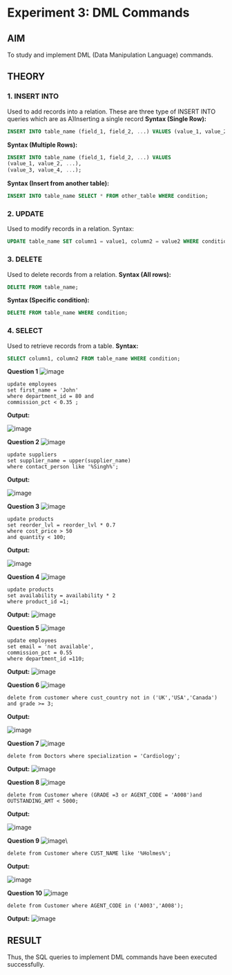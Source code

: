 # Experiment 3: DML Commands

## AIM
To study and implement DML (Data Manipulation Language) commands.

## THEORY

### 1. INSERT INTO
Used to add records into a relation.
These are three type of INSERT INTO queries which are as
A)Inserting a single record
**Syntax (Single Row):**
```sql
INSERT INTO table_name (field_1, field_2, ...) VALUES (value_1, value_2, ...);
```
**Syntax (Multiple Rows):**
```sql
INSERT INTO table_name (field_1, field_2, ...) VALUES
(value_1, value_2, ...),
(value_3, value_4, ...);
```
**Syntax (Insert from another table):**
```sql
INSERT INTO table_name SELECT * FROM other_table WHERE condition;
```
### 2. UPDATE
Used to modify records in a relation.
Syntax:
```sql
UPDATE table_name SET column1 = value1, column2 = value2 WHERE condition;
```
### 3. DELETE
Used to delete records from a relation.
**Syntax (All rows):**
```sql
DELETE FROM table_name;
```
**Syntax (Specific condition):**
```sql
DELETE FROM table_name WHERE condition;
```
### 4. SELECT
Used to retrieve records from a table.
**Syntax:**
```sql
SELECT column1, column2 FROM table_name WHERE condition;
```
**Question 1**
![image](https://github.com/user-attachments/assets/b26fa6ac-61aa-4089-9f8a-2225730fe38a)

```
update employees
set first_name = 'John'
where department_id = 80 and 
commission_pct < 0.35 ;
```



**Output:**

![image](https://github.com/user-attachments/assets/6efdc7f4-fd6d-44f6-86d4-1440a87b6caa)


**Question 2**
![image](https://github.com/user-attachments/assets/cc066eed-b171-47fe-8ae9-50d1df0616f7)

```
update suppliers
set supplier_name = upper(supplier_name)
where contact_person like '%Singh%';
```


**Output:**

![image](https://github.com/user-attachments/assets/3c75c679-ca9b-435c-a031-f6a089a4c1ca)

**Question 3**
![image](https://github.com/user-attachments/assets/cb7655e4-1aee-4b62-9ee5-7fddba7b839e)

```
update products 
set reorder_lvl = reorder_lvl * 0.7
where cost_price > 50
and quantity < 100;
```



**Output:**

![image](https://github.com/user-attachments/assets/558126fa-8362-4339-a489-7b8b14a5f7bc)


**Question 4**
![image](https://github.com/user-attachments/assets/6b7c26ae-0cfc-4759-ba85-34e400e7d3bc)

```
update products 
set availability = availability * 2
where product_id =1;
```



**Output:**
![image](https://github.com/user-attachments/assets/3cdc3451-6737-4481-8420-aea835a600f5)


**Question 5**
![image](https://github.com/user-attachments/assets/0ccbd51a-4666-43e9-973c-05de58851389)

```
update employees
set email = 'not available',
commission_pct = 0.55
where department_id =110;
```


**Output:**
![image](https://github.com/user-attachments/assets/1d895147-cf68-41d7-a127-84faedfa5959)

**Question 6**
![image](https://github.com/user-attachments/assets/3f7d309f-453c-4697-89d5-b2d1fe4483b0)
```
delete from customer where cust_country not in ('UK','USA','Canada') and grade >= 3;
```



**Output:**

![image](https://github.com/user-attachments/assets/dc26fd0f-4877-41df-96d1-3eab8a23413c)


**Question 7**
![image](https://github.com/user-attachments/assets/cc1bdca0-ef34-4c10-a249-a43cfea4e1ff)

```
delete from Doctors where specialization = 'Cardiology';
```



**Output:**
![image](https://github.com/user-attachments/assets/45d366a8-a973-49b1-8e6c-b8253f235cc0)


**Question 8**
![image](https://github.com/user-attachments/assets/cf23dbff-c99b-43ee-80f2-33a6a835033a)

```
delete from Customer where (GRADE =3 or AGENT_CODE = 'A008')and OUTSTANDING_AMT < 5000;
```

**Output:**

![image](https://github.com/user-attachments/assets/07cfd4bd-6efb-47d2-80a0-4e9022e56224)


**Question 9**
![image](https://github.com/user-attachments/assets/23665ab7-6239-4f75-ad4f-2fbe44bd3e9c)\

```
delete from Customer where CUST_NAME like '%Holmes%';
```



**Output:**

![image](https://github.com/user-attachments/assets/b0bf1a01-2e57-44be-862d-307388bd21ea)


**Question 10**
![image](https://github.com/user-attachments/assets/ddb019a1-1287-4903-a0a7-3d5d09b053e8)

```
delete from Customer where AGENT_CODE in ('A003','A008');
```


**Output:**
![image](https://github.com/user-attachments/assets/239d6694-1493-49b9-959b-28e7d9fc2ef0)

## RESULT
Thus, the SQL queries to implement DML commands have been executed successfully.
